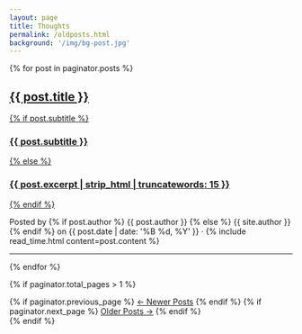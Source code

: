 ```yaml
---
layout: page
title: Thoughts
permalink: /oldposts.html
background: '/img/bg-post.jpg'
---
```

{% for post in paginator.posts %}
  <article class="post-preview">
    <a href="{{ post.url | prepend: site.baseurl | replace: '//', '/' }}">
      <h2 class="post-title">{{ post.title }}</h2>
      {% if post.subtitle %}
        <h3 class="post-subtitle">{{ post.subtitle }}</h3>
      {% else %}
        <h3 class="post-subtitle">{{ post.excerpt | strip_html | truncatewords: 15 }}</h3>
      {% endif %}
    </a>
    <p class="post-meta">Posted by
      {% if post.author %}
        {{ post.author }}
      {% else %}
        {{ site.author }}
      {% endif %}
      on {{ post.date | date: '%B %d, %Y' }} &middot; {% include read_time.html content=post.content %}
    </p>
  </article>
  <hr>
{% endfor %}

<!-- Pager -->
{% if paginator.total_pages > 1 %}
  <div class="clearfix">
    {% if paginator.previous_page %}
      <a class="btn btn-primary float-left" href="{{ paginator.previous_page_path | prepend: site.baseurl | replace: '//', '/' }}">&larr; Newer Posts</a>
    {% endif %}
    {% if paginator.next_page %}
      <a class="btn btn-primary float-right" href="{{ paginator.next_page_path | prepend: site.baseurl | replace: '//', '/' }}">Older Posts &rarr;</a>
    {% endif %}
  </div>
{% endif %}
